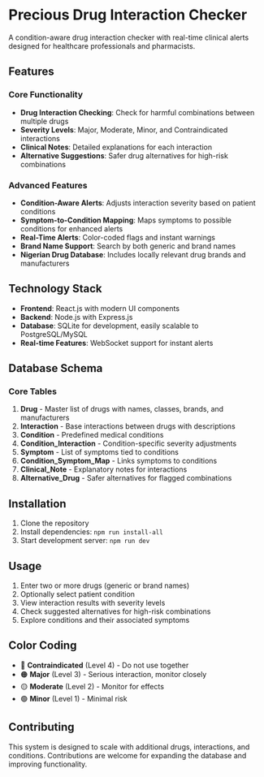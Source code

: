 # Precious Drug Interaction Checker

A condition-aware drug interaction checker with real-time clinical alerts designed for healthcare professionals and pharmacists.

## Features

### Core Functionality
- **Drug Interaction Checking**: Check for harmful combinations between multiple drugs
- **Severity Levels**: Major, Moderate, Minor, and Contraindicated interactions
- **Clinical Notes**: Detailed explanations for each interaction
- **Alternative Suggestions**: Safer drug alternatives for high-risk combinations

### Advanced Features
- **Condition-Aware Alerts**: Adjusts interaction severity based on patient conditions
- **Symptom-to-Condition Mapping**: Maps symptoms to possible conditions for enhanced alerts
- **Real-Time Alerts**: Color-coded flags and instant warnings
- **Brand Name Support**: Search by both generic and brand names
- **Nigerian Drug Database**: Includes locally relevant drug brands and manufacturers

## Technology Stack

- **Frontend**: React.js with modern UI components
- **Backend**: Node.js with Express.js
- **Database**: SQLite for development, easily scalable to PostgreSQL/MySQL
- **Real-time Features**: WebSocket support for instant alerts

## Database Schema

### Core Tables
1. **Drug** - Master list of drugs with names, classes, brands, and manufacturers
2. **Interaction** - Base interactions between drugs with descriptions
3. **Condition** - Predefined medical conditions
4. **Condition_Interaction** - Condition-specific severity adjustments
5. **Symptom** - List of symptoms tied to conditions
6. **Condition_Symptom_Map** - Links symptoms to conditions
7. **Clinical_Note** - Explanatory notes for interactions
8. **Alternative_Drug** - Safer alternatives for flagged combinations

## Installation

1. Clone the repository
2. Install dependencies: `npm run install-all`
3. Start development server: `npm run dev`

## Usage

1. Enter two or more drugs (generic or brand names)
2. Optionally select patient condition
3. View interaction results with severity levels
4. Check suggested alternatives for high-risk combinations
5. Explore conditions and their associated symptoms

## Color Coding

- 🔴 **Contraindicated** (Level 4) - Do not use together
- 🟠 **Major** (Level 3) - Serious interaction, monitor closely
- 🟡 **Moderate** (Level 2) - Monitor for effects
- 🟢 **Minor** (Level 1) - Minimal risk

## Contributing

This system is designed to scale with additional drugs, interactions, and conditions. Contributions are welcome for expanding the database and improving functionality.
